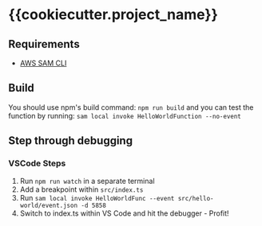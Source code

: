 # {{cookiecutter.project_name}}

## Requirements
* [AWS SAM CLI](https://github.com/awslabs/aws-sam-cli)

## Build
You should use npm's build command: `npm run build` and you can test the function by running: `sam local invoke HelloWorldFunction --no-event`

## Step through debugging

### VSCode Steps

1. Run `npm run watch` in a separate terminal
2. Add a breakpoint within `src/index.ts`
2. Run `sam local invoke HelloWorldFunc --event src/hello-world/event.json -d 5858`
3. Switch to index.ts within VS Code and hit the debugger - Profit!
